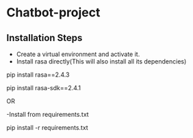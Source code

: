 # Chatbot-project
## Installation Steps
- Create a virtual environment and activate it.
- Install rasa directly(This will also install all its dependencies)

pip install rasa==2.4.3

pip install rasa-sdk==2.4.1

OR

-Install from requirements.txt

 pip install -r requirements.txt
 
